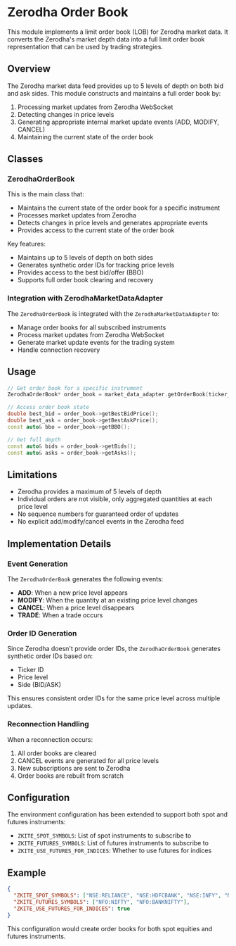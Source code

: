# Zerodha Order Book

This module implements a limit order book (LOB) for Zerodha market data. It converts the Zerodha's market depth data into a full limit order book representation that can be used by trading strategies.

## Overview

The Zerodha market data feed provides up to 5 levels of depth on both bid and ask sides. This module constructs and maintains a full order book by:

1. Processing market updates from Zerodha WebSocket
2. Detecting changes in price levels
3. Generating appropriate internal market update events (ADD, MODIFY, CANCEL)
4. Maintaining the current state of the order book

## Classes

### ZerodhaOrderBook

This is the main class that:
- Maintains the current state of the order book for a specific instrument
- Processes market updates from Zerodha
- Detects changes in price levels and generates appropriate events
- Provides access to the current state of the order book

Key features:
- Maintains up to 5 levels of depth on both sides
- Generates synthetic order IDs for tracking price levels
- Provides access to the best bid/offer (BBO)
- Supports full order book clearing and recovery

### Integration with ZerodhaMarketDataAdapter

The `ZerodhaOrderBook` is integrated with the `ZerodhaMarketDataAdapter` to:
- Manage order books for all subscribed instruments
- Process market updates from Zerodha WebSocket
- Generate market update events for the trading system
- Handle connection recovery

## Usage

```cpp
// Get order book for a specific instrument
ZerodhaOrderBook* order_book = market_data_adapter.getOrderBook(ticker_id);

// Access order book state
double best_bid = order_book->getBestBidPrice();
double best_ask = order_book->getBestAskPrice();
const auto& bbo = order_book->getBBO();

// Get full depth
const auto& bids = order_book->getBids();
const auto& asks = order_book->getAsks();
```

## Limitations

- Zerodha provides a maximum of 5 levels of depth
- Individual orders are not visible, only aggregated quantities at each price level
- No sequence numbers for guaranteed order of updates
- No explicit add/modify/cancel events in the Zerodha feed

## Implementation Details

### Event Generation

The `ZerodhaOrderBook` generates the following events:

- **ADD**: When a new price level appears
- **MODIFY**: When the quantity at an existing price level changes
- **CANCEL**: When a price level disappears
- **TRADE**: When a trade occurs

### Order ID Generation

Since Zerodha doesn't provide order IDs, the `ZerodhaOrderBook` generates synthetic order IDs based on:
- Ticker ID
- Price level
- Side (BID/ASK)

This ensures consistent order IDs for the same price level across multiple updates.

### Reconnection Handling

When a reconnection occurs:
1. All order books are cleared
2. CANCEL events are generated for all price levels
3. New subscriptions are sent to Zerodha
4. Order books are rebuilt from scratch

## Configuration

The environment configuration has been extended to support both spot and futures instruments:

- `ZKITE_SPOT_SYMBOLS`: List of spot instruments to subscribe to
- `ZKITE_FUTURES_SYMBOLS`: List of futures instruments to subscribe to
- `ZKITE_USE_FUTURES_FOR_INDICES`: Whether to use futures for indices

## Example

```json
{
  "ZKITE_SPOT_SYMBOLS": ["NSE:RELIANCE", "NSE:HDFCBANK", "NSE:INFY", "NSE:TCS", "NSE:SBIN"],
  "ZKITE_FUTURES_SYMBOLS": ["NFO:NIFTY", "NFO:BANKNIFTY"],
  "ZKITE_USE_FUTURES_FOR_INDICES": true
}
```

This configuration would create order books for both spot equities and futures instruments.